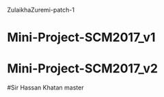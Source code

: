  ZulaikhaZuremi-patch-1
# Mini-Project-SCM2017_v1

# Mini-Project-SCM2017_v2
#Sir Hassan Khatan
 master
